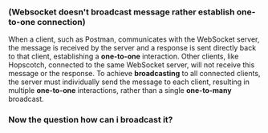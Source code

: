 ### (Websocket doesn't broadcast message rather establish one-to-one connection)
When a client, such as Postman, communicates with the WebSocket server, the message is received by the server and a response is sent directly back to that client, establishing a **one-to-one** interaction. Other clients, like Hopscotch, connected to the same WebSocket server, will not receive this message or the response. To achieve **broadcasting** to all connected clients, the server must individually send the message to each client, resulting in multiple **one-to-one** interactions, rather than a single **one-to-many** broadcast.
### Now the question how can i broadcast it?